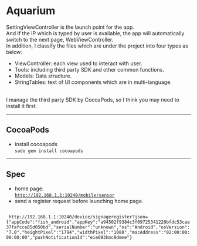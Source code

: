 # Aquarium
SettingViewController is the launch point for the app.</BR>
And If the IP which is typed by user is available, the app will automatically switch to the next page, WebViewController. </BR>
In addition, I classify the files which are under the project into four types as below:</BR>
  - ViewController: each view used to interact with user.
  - Tools: including third party SDK and other common functions.
  - Models: Data structure.
  - StringTables: text of UI components which are in multi-language.
</BR>
I manage the third party SDK by CocoaPods, so I think you may need to install it first. 


----
## CocoaPods
  - install cocoapods</BR>
  <code>sudo gem install cocoapods</code>
  
  
----
## Spec
  - home page: </BR>
    <code>http://192.168.1.1:10240/mobile/sensor </code>
  - send a register request before launching home page. </BR>
 <code>
 http://192.168.1.1:10240/device/signageregister?json={"appCode":"fish_android","appKey":"a94502f9384c3f09725341220bfdc53cae37fafcce85d050bd","serialNumber":"unknown","os":"Android","osVersion":"7.0","heightPixel":"1794","widthPixel":"1080","macAddress":"02:00:00:00:00:00","pushNotificationId":"eie093kmc9dmme"}
  </code>

